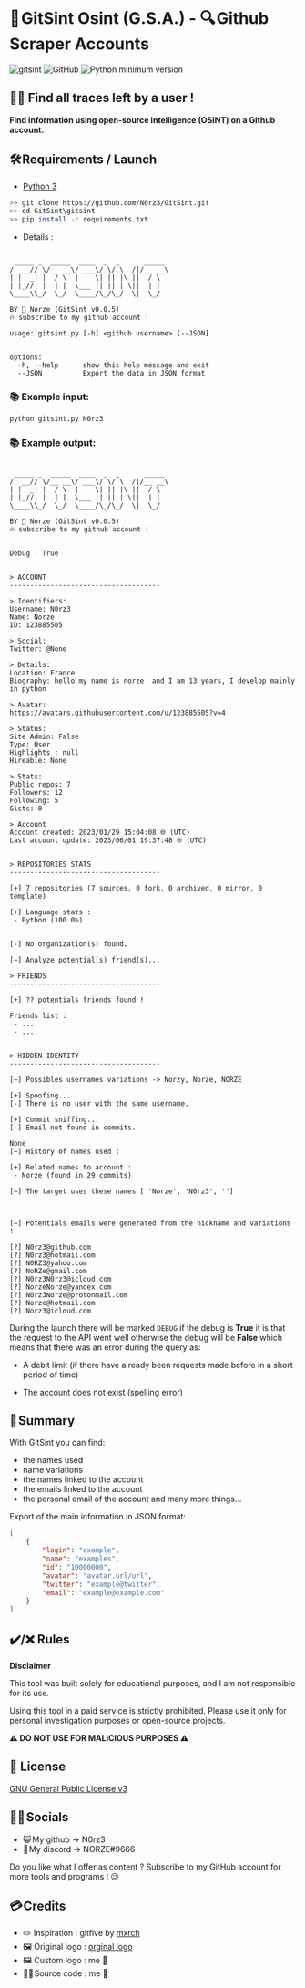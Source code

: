 # **📌 GitSint Osint (__G.S.A.__) - 🔍 Github Scraper Accounts**

![gitsint](https://user-images.githubusercontent.com/123885505/234362710-b2c1de45-ea76-4f2d-a8d6-21ba8a66a9f3.jpg)
![GitHub](https://img.shields.io/github/license/bellingcat/octosuite?style=flat)
![Python minimum version](https://img.shields.io/badge/Python-3.10%2B-brightgreen)

## **🕵️‍♂️ Find all traces left by a user !**


__Find information using open-source intelligence (OSINT) on a Github account.__


## 🛠️ Requirements / Launch

- [Python 3](https://www.python.org/downloads/release/python-370/)

```sh
>> git clone https://github.com/N0rz3/GitSint.git
>> cd GitSint\gitsint
>> pip install -r requirements.txt
```


- Details : 
```
                                       
 _____ _  _____  ____  _  _      _____ 
/  __// \/__ __\/ ___\/ \/ \  /|/__ __\
| |  _| |  / \  |    \| || |\ ||  / \  
| |_//| |  | |  \___ || || | \||  | |  
\____\\_/  \_/  \____/\_/\_/  \|  \_/  

BY 🦊 Norze (GitSint v0.0.5)
🔥 subscribe to my github account !

usage: gitsint.py [-h] <github username> [--JSON]


options:
  -h, --help      show this help message and exit
  --JSON          Export the data in JSON format
```


### **📚 Example input:**
```sh
python gitsint.py N0rz3
```


### **📚 Example output:**
```
                                      
 _____ _  _____  ____  _  _      _____ 
/  __// \/__ __\/ ___\/ \/ \  /|/__ __\
| |  _| |  / \  |    \| || |\ ||  / \  
| |_//| |  | |  \___ || || | \||  | |  
\____\\_/  \_/  \____/\_/\_/  \|  \_/  

BY 🦊 Norze (GitSint v0.0.5)
🔥 subscribe to my github account !


Debug : True


> ACCOUNT                                                                                  
-------------------------------------                                                      
                                                                                           
> Identifiers:                                                                             
Username: N0rz3                                                                            
Name: Norze                                                                                
ID: 123885505                                                                              
                                                                                           
> Social:                                                                                  
Twitter: @None                                                                             
                                                                                           
> Details:                                                                                 
Location: France                                                                           
Biography: hello my name is norze  and I am 13 years, I develop mainly in python           
                                                                                           
> Avatar:                                                                                  
https://avatars.githubusercontent.com/u/123885505?v=4                                      
                                                                                           
> Status:                                                                                  
Site Admin: False                                                                          
Type: User                                                                                 
Highlights : null                                                                          
Hireable: None                                                                             
                                                                                           
> Stats:                                                                                   
Public repos: 7                                                                            
Followers: 12                                                                              
Following: 5                                                                               
Gists: 0                                                                                   
                                                                                           
> Account                                                                                  
Account created: 2023/01/29 15:04:08 🌐 (UTC)                                               
Last account update: 2023/06/01 19:37:48 🌐 (UTC)                                           


> REPOSITORIES STATS                                                    
-------------------------------------                                   
                                                                        
[+] 7 repositories (7 sources, 0 fork, 0 archived, 0 mirror, 0 template)
                                                                        
[+] Language stats :                                                    
 - Python (100.0%)     


[-] No organization(s) found.               

[~] Analyze potential(s) friend(s)...         
                                              
> FRIENDS                                     
-------------------------------------         
                                              
[+] ?? potentials friends found !              
                                              
Friends list :                                                                         
 - ....                                 
 - ....                                 


> HIDDEN IDENTITY                                             
-------------------------------------                         
                                                              
[~] Possibles usernames variations -> Norzy, Norze, NORZE     
                                                              
[+] Spoofing...                                               
[-] There is no user with the same username.                  
                                                              
[+] Commit sniffing...                                        
[-] Email not found in commits.                               
                                                              
None                                                          
[~] History of names used :                                   
                                                              
[+] Related names to account :                                
 - Norze (found in 29 commits)                                
                                                              
[~] The target uses these names [ 'Norze', 'N0rz3', '']     



[~] Potentials emails were generated from the nickname and variations !

[?] N0rz3@github.com
[?] N0rz3@hotmail.com
[?] N0RZ3@yahoo.com
[?] NoRZe@gmail.com
[?] N0rz3N0rz3@icloud.com
[?] NorzeNorze@yandex.com
[?] N0rz3Norze@protonmail.com
[?] Norze@hotmail.com
[?] Norz3@icloud.com
```






During the launch there will be marked `DEBUG` if the debug is __**True**__ it is that the request to the API went well otherwise the debug will be __**False**__ which means that there was an error during the query as:
- A debit limit (if there have already been requests made before in a short period of time)

- The account does not exist (spelling error)


## 🧾 **Summary**

With GitSint you can find:
- the names used
- name variations
- the names linked to the account
- the emails linked to the account
- the personal email of the account
and many more things...


Export of the main information in JSON format:
```json
[
    {
        "login": "example",
        "name": "examples",
        "id": "10000000",
        "avatar": "avatar.url/url",
        "twitter": "example@twitter",
        "email": "example@example.com"
    }
]
```



## **✔️/❌ Rules**

**Disclaimer**

This tool was built solely for educational purposes, and I am not responsible for its use.

Using this tool in a paid service is strictly prohibited.
Please use it only for personal investigation purposes or open-source projects.

__**⚠️ DO NOT USE FOR MALICIOUS PURPOSES  ⚠️**__ 



## **📝 License**

[GNU General Public License v3](https://www.gnu.org/licenses/gpl-3.0.fr.html)


## **👋🏻 Socials**

- 😺 My github -> N0rz3
- 🤖 My discord -> NORZE#9666

Do you like what I offer as content ?
Subscribe to my GitHub account for more tools and programs ! 😉



## **💳 Credits**

- ✏️ Inspiration : gitfive by [mxrch](https://github.com/mxrch)
- 🖼️ Original logo : [orginal logo](https://dribbble.com/shots/16062020-3D-GitHub-Logo)
- 🖼️ Custom logo : me 🤗
- 👨‍💻 Source code : me 🤗
